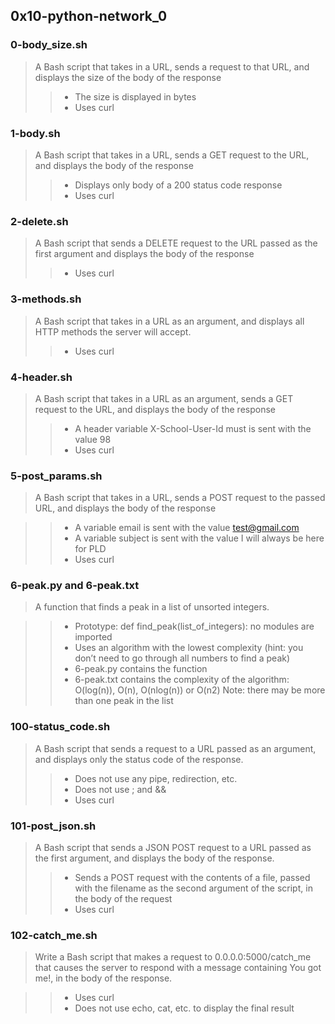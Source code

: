 ## 0x10-python-network_0
### 0-body_size.sh
> A Bash script that takes in a URL, sends a request to that URL, and displays the size of the body of the response
>> - The size is displayed in bytes
>> - Uses curl
### 1-body.sh
> A Bash script that takes in a URL, sends a GET request to the URL, and displays the body of the response
>> - Displays only body of a 200 status code response
>> - Uses curl
### 2-delete.sh
> A Bash script that sends a DELETE request to the URL passed as the first argument and displays the body of the response
>> - Uses curl
### 3-methods.sh
> A Bash script that takes in a URL as an argument, and displays all HTTP methods the server will accept.
>> - Uses curl
### 4-header.sh
> A Bash script that takes in a URL as an argument, sends a GET request to the URL, and displays the body of the response
>> - A header variable X-School-User-Id must is sent with the value 98
>> - Uses curl
### 5-post_params.sh
> A Bash script that takes in a URL, sends a POST request to the passed URL, and displays the body of the response

>> - A variable email is sent with the value test@gmail.com
>> - A variable subject is sent with the value I will always be here for PLD
>> - Uses curl
### 6-peak.py and 6-peak.txt
> A function that finds a peak in a list of unsorted integers.

>> - Prototype: def find_peak(list_of_integers):
>> no modules are imported
>> - Uses an algorithm with the lowest complexity (hint: you don’t need to go through all numbers to find a peak)
>> - 6-peak.py contains the function
>> - 6-peak.txt contains the complexity of the algorithm: O(log(n)), O(n), O(nlog(n)) or O(n2)
> Note: there may be more than one peak in the list

### 100-status_code.sh
>  A Bash script that sends a request to a URL passed as an argument, and displays only the status code of the response.
>> - Does not use any pipe, redirection, etc.
>> - Does not use ; and &&
>> - Uses curl
### 101-post_json.sh
> A Bash script that sends a JSON POST request to a URL passed as the first argument, and displays the body of the response.
>> - Sends a POST request with the contents of a file, passed with the filename as the second argument of the script, in the body of the request
>> - Uses curl
### 102-catch_me.sh
> Write a Bash script that makes a request to 0.0.0.0:5000/catch_me that causes the server to respond with a message containing You got me!, in the body of the response.

>> - Uses curl
>> - Does not use echo, cat, etc. to display the final result